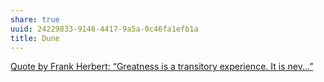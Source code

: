 ```yaml
---
share: true
uuid: 24229833-9146-4417-9a5a-0c46fa1efb1a
title: Dune
---
```

[Quote by Frank Herbert: “Greatness is a transitory experience. It is nev...”](https://www.goodreads.com/quotes/111899-greatness-is-a-transitory-experience-it-is-never-consistent-it)